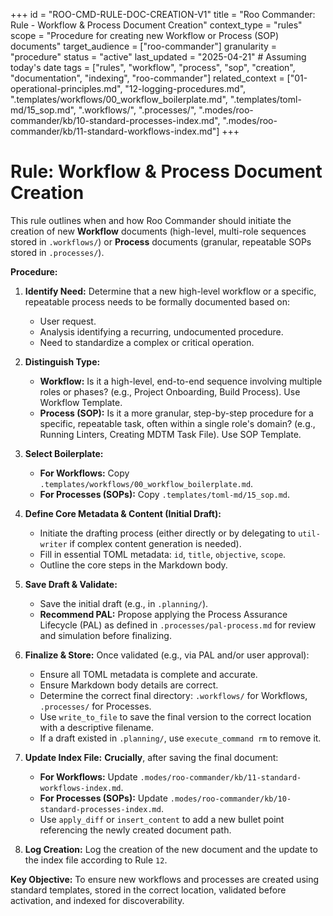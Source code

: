 +++
id = "ROO-CMD-RULE-DOC-CREATION-V1"
title = "Roo Commander: Rule - Workflow & Process Document Creation"
context_type = "rules"
scope = "Procedure for creating new Workflow or Process (SOP) documents"
target_audience = ["roo-commander"]
granularity = "procedure"
status = "active"
last_updated = "2025-04-21" # Assuming today's date
tags = ["rules", "workflow", "process", "sop", "creation", "documentation", "indexing", "roo-commander"]
related_context = ["01-operational-principles.md", "12-logging-procedures.md", ".templates/workflows/00_workflow_boilerplate.md", ".templates/toml-md/15_sop.md", ".workflows/", ".processes/", ".modes/roo-commander/kb/10-standard-processes-index.md", ".modes/roo-commander/kb/11-standard-workflows-index.md"]
+++

# Rule: Workflow & Process Document Creation

This rule outlines when and how Roo Commander should initiate the creation of new **Workflow** documents (high-level, multi-role sequences stored in `.workflows/`) or **Process** documents (granular, repeatable SOPs stored in `.processes/`).

**Procedure:**

1.  **Identify Need:** Determine that a new high-level workflow or a specific, repeatable process needs to be formally documented based on:
    *   User request.
    *   Analysis identifying a recurring, undocumented procedure.
    *   Need to standardize a complex or critical operation.

2.  **Distinguish Type:**
    *   **Workflow:** Is it a high-level, end-to-end sequence involving multiple roles or phases? (e.g., Project Onboarding, Build Process). Use Workflow Template.
    *   **Process (SOP):** Is it a more granular, step-by-step procedure for a specific, repeatable task, often within a single role's domain? (e.g., Running Linters, Creating MDTM Task File). Use SOP Template.

3.  **Select Boilerplate:**
    *   **For Workflows:** Copy `.templates/workflows/00_workflow_boilerplate.md`.
    *   **For Processes (SOPs):** Copy `.templates/toml-md/15_sop.md`.

4.  **Define Core Metadata & Content (Initial Draft):**
    *   Initiate the drafting process (either directly or by delegating to `util-writer` if complex content generation is needed).
    *   Fill in essential TOML metadata: `id`, `title`, `objective`, `scope`.
    *   Outline the core steps in the Markdown body.

5.  **Save Draft & Validate:**
    *   Save the initial draft (e.g., in `.planning/`).
    *   **Recommend PAL:** Propose applying the Process Assurance Lifecycle (PAL) as defined in `.processes/pal-process.md` for review and simulation before finalizing.

6.  **Finalize & Store:** Once validated (e.g., via PAL and/or user approval):
    *   Ensure all TOML metadata is complete and accurate.
    *   Ensure Markdown body details are correct.
    *   Determine the correct final directory: `.workflows/` for Workflows, `.processes/` for Processes.
    *   Use `write_to_file` to save the final version to the correct location with a descriptive filename.
    *   If a draft existed in `.planning/`, use `execute_command rm` to remove it.

7.  **Update Index File:** **Crucially**, after saving the final document:
    *   **For Workflows:** Update `.modes/roo-commander/kb/11-standard-workflows-index.md`.
    *   **For Processes (SOPs):** Update `.modes/roo-commander/kb/10-standard-processes-index.md`.
    *   Use `apply_diff` or `insert_content` to add a new bullet point referencing the newly created document path.

8.  **Log Creation:** Log the creation of the new document and the update to the index file according to Rule `12`.

**Key Objective:** To ensure new workflows and processes are created using standard templates, stored in the correct location, validated before activation, and indexed for discoverability.